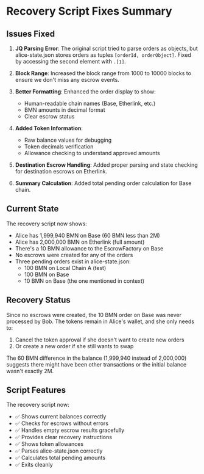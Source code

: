 # Recovery Script Fixes Summary

## Issues Fixed

1. **JQ Parsing Error**: The original script tried to parse orders as objects,
   but alice-state.json stores orders as tuples `[orderId, orderObject]`. Fixed
   by accessing the second element with `.[1]`.

2. **Block Range**: Increased the block range from 1000 to 10000 blocks to
   ensure we don't miss any escrow events.

3. **Better Formatting**: Enhanced the order display to show:
   - Human-readable chain names (Base, Etherlink, etc.)
   - BMN amounts in decimal format
   - Clear escrow status

4. **Added Token Information**:
   - Raw balance values for debugging
   - Token decimals verification
   - Allowance checking to understand approved amounts

5. **Destination Escrow Handling**: Added proper parsing and state checking for
   destination escrows on Etherlink.

6. **Summary Calculation**: Added total pending order calculation for Base
   chain.

## Current State

The recovery script now shows:

- Alice has 1,999,940 BMN on Base (60 BMN less than 2M)
- Alice has 2,000,000 BMN on Etherlink (full amount)
- There's a 10 BMN allowance to the EscrowFactory on Base
- No escrows were created for any of the orders
- Three pending orders exist in alice-state.json:
  - 100 BMN on Local Chain A (test)
  - 100 BMN on Base
  - 10 BMN on Base (the one mentioned in context)

## Recovery Status

Since no escrows were created, the 10 BMN order on Base was never processed by
Bob. The tokens remain in Alice's wallet, and she only needs to:

1. Cancel the token approval if she doesn't want to create new orders
2. Or create a new order if she still wants to swap

The 60 BMN difference in the balance (1,999,940 instead of 2,000,000) suggests
there might have been other transactions or the initial balance wasn't exactly
2M.

## Script Features

The recovery script now:

- ✅ Shows current balances correctly
- ✅ Checks for escrows without errors
- ✅ Handles empty escrow results gracefully
- ✅ Provides clear recovery instructions
- ✅ Shows token allowances
- ✅ Parses alice-state.json correctly
- ✅ Calculates total pending amounts
- ✅ Exits cleanly
